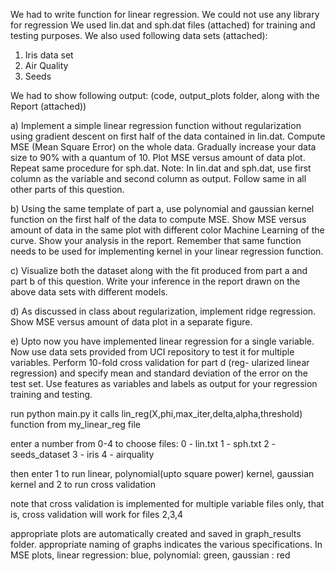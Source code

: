 We had to write function for linear regression. We could not use any library for regression
We used lin.dat and sph.dat files (attached) for training and testing purposes. We also used following data sets (attached):
1. Iris data set
2. Air Quality
3. Seeds

We had to show following output: (code, output_plots folder, along with the Report (attached))

a) Implement a simple linear regression function without regularization using gradient descent on first
half of the data contained in lin.dat. Compute MSE (Mean Square Error) on the whole data. Gradually
increase your data size to 90% with a quantum of 10. Plot MSE versus amount of data plot. Repeat
same procedure for sph.dat.
Note: In lin.dat and sph.dat, use first column as the variable and second column as output. Follow same
in all other parts of this question.

b) Using the same template of part a, use polynomial and gaussian kernel function on the first half
of the data to compute MSE. Show MSE versus amount of data in the same plot with different color Machine Learning
of the curve. Show your analysis in the report. Remember that same function needs to be used for
implementing kernel in your linear regression function.

c) Visualize both the dataset along with the fit produced from part a and part b of this question. Write
your inference in the report drawn on the above data sets with different models.

d) As discussed in class about regularization, implement ridge regression. Show MSE versus amount of data plot in a separate figure.

e) Upto now you have implemented linear regression for a single variable. Now use data sets provided
from UCI repository to test it for multiple variables. Perform 10-fold cross validation for part d (reg-
ularized linear regression) and specify mean and standard deviation of the error on the test set. Use
features as variables and labels as output for your regression training and testing.

run python main.py
it calls lin_reg(X,phi,max_iter,delta,alpha,threshold) function from my_linear_reg file

 enter a number from 0-4 to choose files:
 0 - lin.txt
 1 - sph.txt
 2 - seeds_dataset
 3 - iris
 4 - airquality

 then enter 1 to run linear, polynomial(upto square power) kernel, gaussian kernel and 2 to run cross validation

 note that cross validation is implemented for multiple variable files only, that is, cross validation will work for files 2,3,4

 appropriate plots are automatically created and saved in graph_results folder. appropriate naming of graphs indicates the various specifications. In MSE plots, linear regression: blue, polynomial: green, gaussian : red